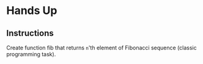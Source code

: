 # Hands Up
## Instructions
Create function fib that returns `n`'th element of Fibonacci sequence (classic programming task).
